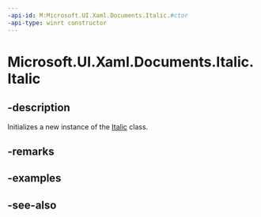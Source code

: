 ```yaml
---
-api-id: M:Microsoft.UI.Xaml.Documents.Italic.#ctor
-api-type: winrt constructor
---
```


<!-- Method syntax
public Italic()
-->

# Microsoft.UI.Xaml.Documents.Italic.Italic

## -description
Initializes a new instance of the [Italic](italic.md) class.

## -remarks

## -examples

## -see-also
